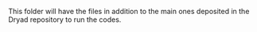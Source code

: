 This folder will have the files in addition to the main ones deposited in the Dryad repository to run the codes. 
